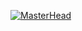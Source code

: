 [![MasterHead](https://github.com/itsmorris-worm/itsmorris-worm/blob/main/front.png)](https://itsmorris-worm.github.io)
